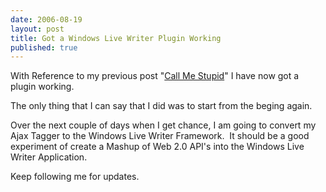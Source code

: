 ```yaml
---
date: 2006-08-19
layout: post
title: Got a Windows Live Writer Plugin Working
published: true
---
```

<p>With Reference to my previous post "<a href="http://www.kinlan.co.uk/2006/08/call-me-stupid.html">Call Me Stupid</a>" I have now got a plugin working.</p> <p>The only thing that I can say that I did was to start from the beging again.</p> <p>Over the next couple of days when I get chance, I am going to convert my Ajax Tagger to the Windows Live Writer Framework.  It should be a good experiment of create a Mashup of Web 2.0 API's into the Windows Live Writer Application.</p> <p>Keep following me for updates.</p><div class="blogger-post-footer"><img class="posterous_download_image" src="https://blogger.googleusercontent.com/tracker/8109338-115599601919328138?l=www.kinlan.co.uk%2Findex.html" height="1" alt="" width="1" /></div>


